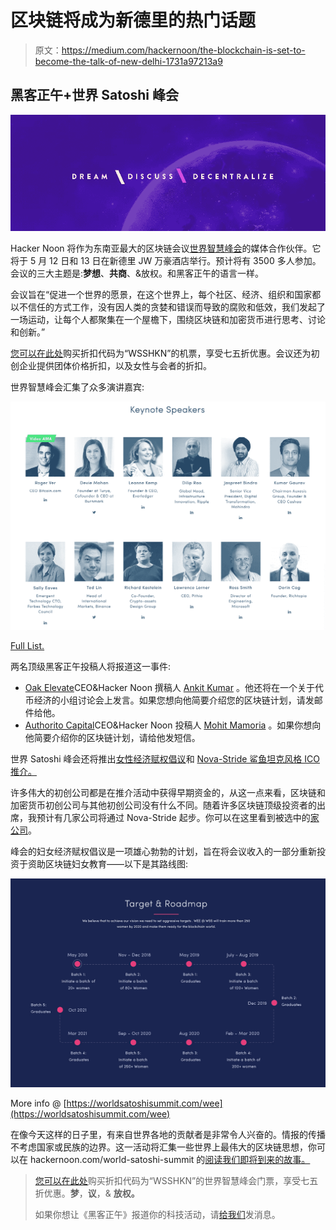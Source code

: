 # 区块链将成为新德里的热门话题

> 原文：<https://medium.com/hackernoon/the-blockchain-is-set-to-become-the-talk-of-new-delhi-1731a97213a9>

## 黑客正午+世界 Satoshi 峰会

![](img/8f08aec5b7355f7240de7ba54de5d199.png)

Hacker Noon 将作为东南亚最大的区块链会议[世界智慧峰会](https://goo.gl/yWRkmg)的媒体合作伙伴。它将于 5 月 12 日和 13 日在新德里 JW 万豪酒店举行。预计将有 3500 多人参加。会议的三大主题是:**梦想**、**共商**、&放权。和黑客正午的语言一样。

会议旨在“促进一个世界的愿景，在这个世界上，每个社区、经济、组织和国家都以不信任的方式工作，没有因人类的贪婪和错误而导致的腐败和低效，我们发起了一场运动，让每个人都聚集在一个屋檐下，围绕区块链和加密货币进行思考、讨论和创新。”

[您可以在此处](https://goo.gl/yWRkmg)购买折扣代码为“WSSHKN”的机票，享受七五折优惠。会议还为初创企业提供团体价格折扣，以及女性与会者的折扣。

世界智慧峰会汇集了众多演讲嘉宾:

![](img/b2c8eedcdc42b4733e40873a1ef3ce92.png)

[Full List.](https://worldsatoshisummit.com/#section-speakers)

两名顶级黑客正午投稿人将报道这一事件:

*   [Oak Elevate](http://www.oakelevate.com/)CEO&Hacker Noon 撰稿人 [Ankit Kumar](https://medium.com/u/df6cc92ec6ec?source=post_page-----1731a97213a9--------------------------------) 。他还将在一个关于代币经济的小组讨论会上发言。如果您想向他简要介绍您的区块链计划，请发邮件给他。
*   [Authorito Capital](https://authorito.com/)CEO&Hacker Noon 投稿人 [Mohit Mamoria](https://medium.com/u/24f7fbc09357?source=post_page-----1731a97213a9--------------------------------) 。如果你想向他简要介绍你的区块链计划，请给他发短信。

世界 Satoshi 峰会还将推出[女性经济赋权倡议](https://worldsatoshisummit.com/wee)和 [Nova-Stride 鲨鱼坦克风格 ICO 推介。](https://worldsatoshisummit.com/nova)

许多伟大的初创公司都是在推介活动中获得早期资金的，从这一点来看，区块链和加密货币初创公司与其他初创公司没有什么不同。随着许多区块链顶级投资者的出席，我预计有几家公司将通过 Nova-Stride 起步。你可以在这里看到被选中的[家公司](https://worldsatoshisummit.com/ico)。

峰会的妇女经济赋权倡议是一项雄心勃勃的计划，旨在将会议收入的一部分重新投资于资助区块链妇女教育——以下是其路线图:

![](img/2aa1f73a7e06d0901949ed4a97f9a51a.png)

More info @ [https://worldsatoshisummit.com/wee](https://worldsatoshisummit.com/wee)

在像今天这样的日子里，有来自世界各地的贡献者是非常令人兴奋的。情报的传播不考虑国家或民族的边界。这一活动将汇集一些世界上最伟大的区块链思想，你可以在 hackernoon.com/world-satoshi-summit 的[阅读我们即将到来的故事。](https://hackernoon.com/world-satoshi-summit/home)

> [您可以在此处](https://goo.gl/yWRkmg)购买折扣代码为“WSSHKN”的世界智慧峰会门票，享受七五折优惠。**梦**，**议**，& **放权。**
> 
> 如果你想让《黑客正午》报道你的科技活动，请[给我们](mailto:partners@amipublications.com)发消息。